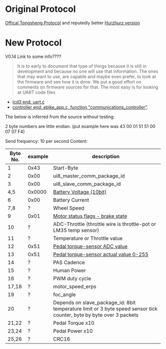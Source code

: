 # Original Protocol

[Offical Tongsheng Protocol](https://endless-sphere.com/forums/download/file.php?id=239100) and reputedly better [Hurzhurz version](https://github.com/hurzhurz/tsdz2/blob/master/serial-communication.md#motor-control-flags)

# New Protocol

V0.14 Link to some info????

> It is to early to document that type of things because it is still in development and because no one will use that information. The ones that may want to use, are capable and maybe even prefer, to look at the firmware and see how it is done. We put a good effort on comments on firmware sources for that.
> The most easy is for looking at UART code files

* [lcd3 end: uart.c](https://github.com/OpenSource-EBike-firmware/TSDZ2-Smart-EBike/blob/master/src/display/KT-LCD3/uart.c) 
* [controller end: ebike_app.c, function "communications_controller"](https://github.com/OpenSource-EBike-firmware/TSDZ2-Smart-EBike/blob/master/src/controller/ebike_app.c).

The below is inferred from the source without testing:

2 byte numbers are little endian.
(put example here was 43 00 01 51 51 00 07 07 F4)

Send frequency: 10 per second
Content:

Byte No. | example | description
-------- | ------- | -----------
1 | 0x43 | Start-Byte
2 | 0x00 |  ui8_master_comm_package_id
3 | 0x00 |  ui8_slave_comm_package_id
4,5 | 0x0000 | [Battery Voltage (10bit)](#battery-level)
6 | 0x00 | Battery Current
7,8 | ? | Wheel Speed
9 | 0x01 | [Motor status flags - brake state](#motor-status-flags)
10 | ? | ADC-Throttle (throttle wire is throttle-pot or LM35 temp sensor)
11 | ? | Temperature or Throttle value
12 | 0x51 | [Pedal torque-sensor ADC value](#pedal-torque)
13 | 0x51 | [Pedal torque-sensor actual value 0-255](#pedal-torque)
14 | ? | PAS Cadence
15 | ? | Human Power
16 | ? | PWM duty cycle
17,18 | ? | motor_speed_erps
19 | ? | foc_angle
20 | ? | Depends on slave_package_id: 8bit temperature limit or 3 byte speed sensor tick counter, byte by byte over 3 packets
21,22 | ? | Pedal Torque x10
23,24 | ? | Pedal Power x10
25,26 | ? | CRC16